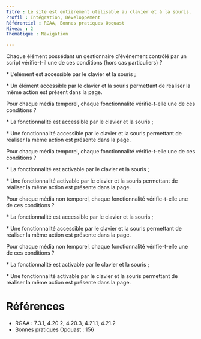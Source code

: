 ```yaml
---
Titre : Le site est entièrement utilisable au clavier et à la souris.
Profil : Intégration, Développement
Référentiel : RGAA, Bonnes pratiques Opquast
Niveau : 2
Thématique : Navigation

---
```

Chaque élément possédant un gestionnaire d’événement contrôlé par un script vérifie-t-il une de ces conditions (hors cas particuliers) ?

\* L’élément est accessible par le clavier et la souris ;

\* Un élément accessible par le clavier et la souris permettant de réaliser la même action est présent dans la page.

Pour chaque média temporel, chaque fonctionnalité vérifie-t-elle une de ces conditions ?

\* La fonctionnalité est accessible par le clavier et la souris ;

\* Une fonctionnalité accessible par le clavier et la souris permettant de réaliser la même action est présente dans la page.

Pour chaque média temporel, chaque fonctionnalité vérifie-t-elle une de ces conditions ?

\* La fonctionnalité est activable par le clavier et la souris ;

\* Une fonctionnalité activable par le clavier et la souris permettant de réaliser la même action est présente dans la page.

Pour chaque média non temporel, chaque fonctionnalité vérifie-t-elle une de ces conditions ?

\* La fonctionnalité est accessible par le clavier et la souris ;

\* Une fonctionnalité accessible par le clavier et la souris permettant de réaliser la même action est présente dans la page.

Pour chaque média non temporel, chaque fonctionnalité vérifie-t-elle une de ces conditions ?

\* La fonctionnalité est activable par le clavier et la souris ;

\* Une fonctionnalité activable par le clavier et la souris permettant de réaliser la même action est présente dans la page.

# Références

*   RGAA : 7.3.1, 4.20.2, 4.20.3, 4.21.1, 4.21.2
*   Bonnes pratiques Opquast : 156